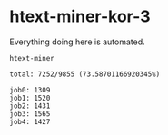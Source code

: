 # htext-miner-kor-3

Everything doing here is automated.

```
htext-miner

total: 7252/9855 (73.58701166920345%)

job0: 1309
job1: 1520
job2: 1431
job3: 1565
job4: 1427
```